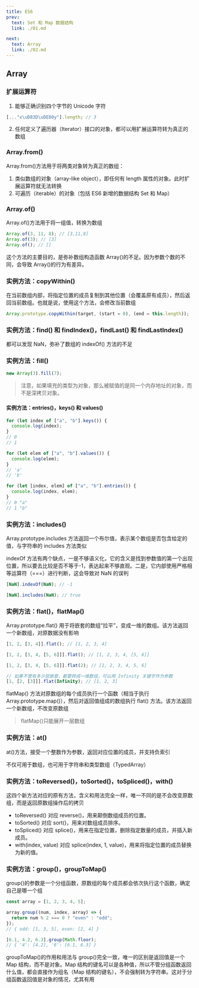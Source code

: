```yaml
---
title: ES6
prev:
  text: Set 和 Map 数据结构
  link: ./01.md

next:
  text: Array
  link: ./02.md
---
```


## Array

### 扩展运算符

1. 能够正确识别四个字节的 Unicode 字符

```js
[..."x\uD83D\uDE80y"].length; // 3
```

2. 任何定义了遍历器（Iterator）接口的对象，都可以用扩展运算符转为真正的数组

### Array.from()

Array.from()方法用于将两类对象转为真正的数组：

1. 类似数组的对象（array-like object），即任何有 length 属性的对象。此时扩展运算符就无法转换
2. 可遍历（iterable）的对象（包括 ES6 新增的数据结构 Set 和 Map）

### Array.of()

Array.of()方法用于将一组值，转换为数组

```js
Array.of(3, 11, 8); // [3,11,8]
Array.of(3); // [3]
Array.of(); // []
```

这个方法的主要目的，是弥补数组构造函数 Array()的不足。因为参数个数的不同，会导致 Array()的行为有差异。

### 实例方法：copyWithin()

在当前数组内部，将指定位置的成员复制到其他位置（会覆盖原有成员），然后返回当前数组。也就是说，使用这个方法，会修改当前数组

```js
Array.prototype.copyWithin(target, (start = 0), (end = this.length));
```

### 实例方法：find() 和 findIndex()，findLast() 和 findLastIndex()

都可以发现 NaN，弥补了数组的 indexOf() 方法的不足

### 实例方法：fill()

```js
new Array(3).fill(7);
```

> 注意，如果填充的类型为对象，那么被赋值的是同一个内存地址的对象，而不是深拷贝对象。

#### 实例方法：entries()，keys() 和 values()

```js
for (let index of ["a", "b"].keys()) {
  console.log(index);
}
// 0
// 1

for (let elem of ["a", "b"].values()) {
  console.log(elem);
}
// 'a'
// 'b'

for (let [index, elem] of ["a", "b"].entries()) {
  console.log(index, elem);
}
// 0 "a"
// 1 "b"
```

### 实例方法：includes()

Array.prototype.includes 方法返回一个布尔值，表示某个数组是否包含给定的值，与字符串的 includes 方法类似

indexOf 方法有两个缺点，一是不够语义化，它的含义是找到参数值的第一个出现位置，所以要去比较是否不等于-1，表达起来不够直观。二是，它内部使用严格相等运算符（===）进行判断，这会导致对 NaN 的误判

```js
[NaN].indexOf(NaN); // -1

[NaN].includes(NaN); // true
```

### 实例方法：flat()，flatMap()

Array.prototype.flat() 用于将嵌套的数组“拉平”，变成一维的数组。该方法返回一个新数组，对原数据没有影响

```js
[1, 2, [3, 4]].flat(); // [1, 2, 3, 4]

[1, 2, [3, 4, [5, 6]]].flat(); // [1, 2, 3, 4, [5, 6]]

[1, 2, [3, 4, [5, 6]]].flat(2); // [1, 2, 3, 4, 5, 6]

// 如果不管有多少层嵌套，都要转成一维数组，可以用 Infinity 关键字作为参数
[1, [2, [3]]].flat(Infinity); // [1, 2, 3]
```

flatMap() 方法对原数组的每个成员执行一个函数（相当于执行 Array.prototype.map()），然后对返回值组成的数组执行 flat() 方法。该方法返回一个新数组，不改变原数组

> flatMap()只能展开一层数组

### 实例方法：at()

at()方法，接受一个整数作为参数，返回对应位置的成员，并支持负索引

不仅可用于数组，也可用于字符串和类型数组（TypedArray）

### 实例方法：toReversed()，toSorted()，toSpliced()，with()

这四个新方法对应的原有方法，含义和用法完全一样，唯一不同的是不会改变原数组，而是返回原数组操作后的拷贝

- toReversed() 对应 reverse()，用来颠倒数组成员的位置。
- toSorted() 对应 sort()，用来对数组成员排序。
- toSpliced() 对应 splice()，用来在指定位置，删除指定数量的成员，并插入新成员。
- with(index, value) 对应 splice(index, 1, value)，用来将指定位置的成员替换为新的值。

### 实例方法：group()，groupToMap()

group()的参数是一个分组函数，原数组的每个成员都会依次执行这个函数，确定自己是哪一个组

```js
const array = [1, 2, 3, 4, 5];

array.group((num, index, array) => {
  return num % 2 === 0 ? "even" : "odd";
});
// { odd: [1, 3, 5], even: [2, 4] }

[6.1, 4.2, 6.3].group(Math.floor);
// { '4': [4.2], '6': [6.1, 6.3] }
```

groupToMap()的作用和用法与 group()完全一致，唯一的区别是返回值是一个 Map 结构，而不是对象。Map 结构的键名可以是各种值，所以不管分组函数返回什么值，都会直接作为组名（Map 结构的键名），不会强制转为字符串。这对于分组函数返回值是对象的情况，尤其有用
